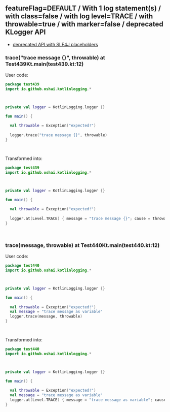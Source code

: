 ## featureFlag=DEFAULT / With 1 log statement(s) / with class=false / with log level=TRACE / with throwable=true / with marker=false / deprecated KLogger API

* [deprecated API with SLF4J placeholders](deprecated-slf4j-placeholders.md)

###  trace("trace message {}", throwable) at Test439Kt.main(test439.kt:12)

User code:
```kotlin
package test439
import io.github.oshai.kotlinlogging.*



private val logger = KotlinLogging.logger {}

fun main() {
  
  val throwable = Exception("expected!")
  
  logger.trace("trace message {}", throwable)
}




```
  
Transformed into:
```kotlin
package test439
import io.github.oshai.kotlinlogging.*



private val logger = KotlinLogging.logger {}

fun main() {
  
  val throwable = Exception("expected!")
  
  logger.at(Level.TRACE) { message = "trace message {}"; cause = throwable; internalCompilerData = KLoggingEventBuilder.InternalCompilerData(messageTemplate = ""trace message {}"", className = "test439.Test439Kt", methodName = "main", fileName = "test439.kt", lineNumber = 12)
}




```

###  trace(message, throwable) at Test440Kt.main(test440.kt:12)

User code:
```kotlin
package test440
import io.github.oshai.kotlinlogging.*



private val logger = KotlinLogging.logger {}

fun main() {
  
  val throwable = Exception("expected!")
  val message = "trace message as variable"
  logger.trace(message, throwable)
}




```
  
Transformed into:
```kotlin
package test440
import io.github.oshai.kotlinlogging.*



private val logger = KotlinLogging.logger {}

fun main() {
  
  val throwable = Exception("expected!")
  val message = "trace message as variable"
  logger.at(Level.TRACE) { message = "trace message as variable"; cause = throwable; internalCompilerData = KLoggingEventBuilder.InternalCompilerData(messageTemplate = "message", className = "test440.Test440Kt", methodName = "main", fileName = "test440.kt", lineNumber = 12)
}




```
